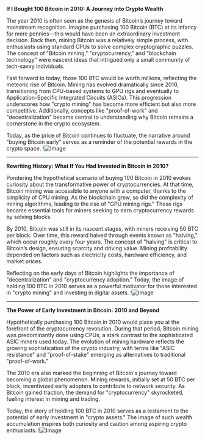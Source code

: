 **If I Bought 100 Bitcoin in 2010: A Journey into Crypto Wealth**

The year 2010 is often seen as the genesis of Bitcoin’s journey toward mainstream recognition. Imagine purchasing 100 Bitcoin (BTC) at its infancy for mere pennies—this would have been an extraordinary investment decision. Back then, mining Bitcoin was a relatively simple process, with enthusiasts using standard CPUs to solve complex cryptographic puzzles. The concept of "Bitcoin mining," "cryptocurrency," and "blockchain technology" were nascent ideas that intrigued only a small community of tech-savvy individuals.

Fast forward to today, those 100 BTC would be worth millions, reflecting the meteoric rise of Bitcoin. Mining has evolved dramatically since 2010, transitioning from CPU-based systems to GPU rigs and eventually to Application-Specific Integrated Circuits (ASICs). This progression underscores how "crypto mining" has become more efficient but also more competitive. Additionally, concepts like "proof-of-work" and "decentralization" became central to understanding why Bitcoin remains a cornerstone in the crypto ecosystem.

Today, as the price of Bitcoin continues to fluctuate, the narrative around "buying Bitcoin early" serves as a reminder of the potential rewards in the crypto space. !![Image](https://github.com/user-attachments/assets/3be06921-4469-491d-bd37-5f14c53422b7)

---

**Rewriting History: What If You Had Invested in Bitcoin in 2010?**

Pondering the hypothetical scenario of buying 100 Bitcoin in 2010 evokes curiosity about the transformative power of cryptocurrencies. At that time, Bitcoin mining was accessible to anyone with a computer, thanks to the simplicity of CPU mining. As the blockchain grew, so did the complexity of mining algorithms, leading to the rise of "GPU mining rigs." These rigs became essential tools for miners seeking to earn cryptocurrency rewards by solving blocks.

By 2010, Bitcoin was still in its nascent stages, with miners receiving 50 BTC per block. Over time, this reward halved through events known as "halving," which occur roughly every four years. The concept of "halving" is critical to Bitcoin’s design, ensuring scarcity and driving value. Mining profitability depended on factors such as electricity costs, hardware efficiency, and market prices.

Reflecting on the early days of Bitcoin highlights the importance of "decentralization" and "cryptocurrency adoption." Today, the image of holding 100 BTC in 2010 serves as a powerful motivator for those interested in "crypto mining" and investing in digital assets. !![Image](https://github.com/user-attachments/assets/3be06921-4469-491d-bd37-5f14c53422b7)

--- 

**The Power of Early Investment in Bitcoin: 2010 and Beyond**

Hypothetically purchasing 100 Bitcoin in 2010 would place you at the forefront of the cryptocurrency revolution. During that period, Bitcoin mining was predominantly done using CPUs, a stark contrast to the sophisticated ASIC miners used today. The evolution of mining hardware reflects the growing sophistication of the crypto industry, with terms like "ASIC resistance" and "proof-of-stake" emerging as alternatives to traditional "proof-of-work."

The 2010 era also marked the beginning of Bitcoin's journey toward becoming a global phenomenon. Mining rewards, initially set at 50 BTC per block, incentivized early adopters to contribute to network security. As Bitcoin gained traction, the demand for "cryptocurrency" skyrocketed, fueling interest in mining and trading.

Today, the story of holding 100 BTC in 2010 serves as a testament to the potential of early investment in "crypto assets." The image of such wealth accumulation inspires both curiosity and caution among aspiring crypto enthusiasts. !![Image](https://github.com/user-attachments/assets/3be06921-4469-491d-bd37-5f14c53422b7)